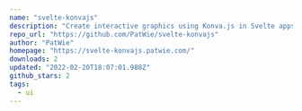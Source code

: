 ```yaml
---
name: "svelte-konvajs"
description: "Create interactive graphics using Konva.js in Svelte apps."
repo_url: "https://github.com/PatWie/svelte-konvajs"
author: "PatWie"
homepage: "https://svelte-konvajs.patwie.com/"
downloads: 2
updated: "2022-02-20T18:07:01.988Z"
github_stars: 2
tags: 
  - ui
---
```

